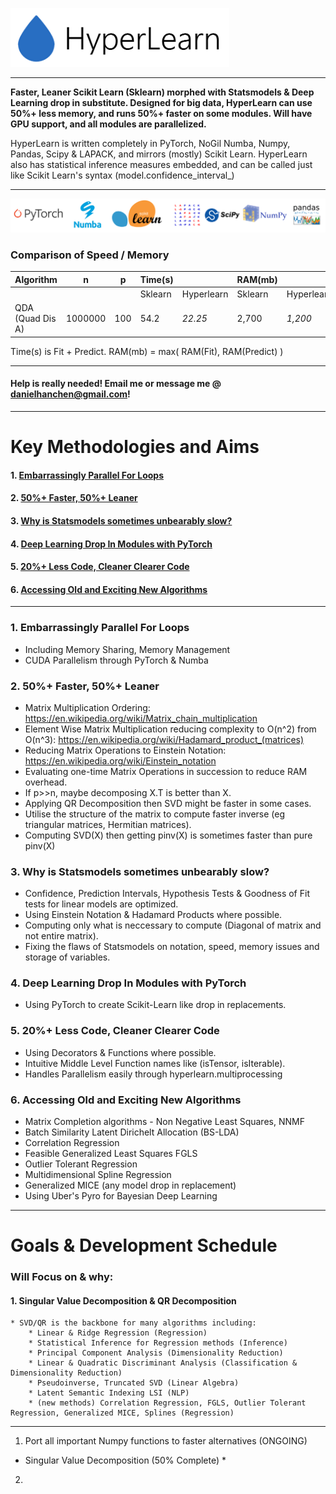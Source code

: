 <a href="github.com/danielhanchen/hyperlearn/"><img src="Images/HyperLearn_Logo.png" alt="drawing" width="350"/></a>

---

**Faster, Leaner Scikit Learn (Sklearn) morphed with Statsmodels & Deep Learning drop in substitute. Designed for big data, HyperLearn can use 50%+ less memory, and runs 50%+ faster on some modules. Will have GPU support, and all modules are parallelized.**

HyperLearn is written completely in PyTorch, NoGil Numba, Numpy, Pandas, Scipy & LAPACK, and mirrors (mostly) Scikit Learn.
HyperLearn also has statistical inference measures embedded, and can be called just like Scikit Learn's syntax (model.confidence_interval_)

---

<img src="Images/Packages_Used_long.png" alt="drawing" width="800"/>

### Comparison of Speed / Memory

| Algorithm         |  n    |  p  | Time(s) |            | RAM(mb) |            | Notes                   |
| ----------------- | ----- | --- | ------- | ---------- | ------- | ---------- | ----------------------- |
|                   |       |     | Sklearn | Hyperlearn | Sklearn | Hyperlearn |                         |
| QDA (Quad Dis A)  |1000000| 100 |   54.2  | *22.25*    |   2,700 |  *1,200*   | Now parallelized        |

Time(s) is Fit + Predict. RAM(mb) = max( RAM(Fit), RAM(Predict) )
  
---
#### Help is really needed! Email me or message me @ danielhanchen@gmail.com!

---
# Key Methodologies and Aims
#### 1. [Embarrassingly Parallel For Loops](#1)
#### 2. [50%+ Faster, 50%+ Leaner](#2)
#### 3. [Why is Statsmodels sometimes unbearably slow?](#3)
#### 4. [Deep Learning Drop In Modules with PyTorch](#4)
#### 5. [20%+ Less Code, Cleaner Clearer Code](#5)
#### 6. [Accessing Old and Exciting New Algorithms](#6)
---
<a id='1'></a>
### 1. Embarrassingly Parallel For Loops
  * Including Memory Sharing, Memory Management
  * CUDA Parallelism through PyTorch & Numba
  
<a id='2'></a>
### 2. 50%+ Faster, 50%+ Leaner  
  * Matrix Multiplication Ordering: https://en.wikipedia.org/wiki/Matrix_chain_multiplication
  * Element Wise Matrix Multiplication reducing complexity to O(n^2) from O(n^3): https://en.wikipedia.org/wiki/Hadamard_product_(matrices)
  * Reducing Matrix Operations to Einstein Notation: https://en.wikipedia.org/wiki/Einstein_notation
  * Evaluating one-time Matrix Operations in succession to reduce RAM overhead.
  * If p>>n, maybe decomposing X.T is better than X.
  * Applying QR Decomposition then SVD might be faster in some cases.
  * Utilise the structure of the matrix to compute faster inverse (eg triangular matrices, Hermitian matrices).
  * Computing SVD(X) then getting pinv(X) is sometimes faster than pure pinv(X)
  
<a id='3'></a>
### 3. Why is Statsmodels sometimes unbearably slow?
  * Confidence, Prediction Intervals, Hypothesis Tests & Goodness of Fit tests for linear models are optimized.
  * Using Einstein Notation & Hadamard Products where possible.
  * Computing only what is neccessary to compute (Diagonal of matrix and not entire matrix).
  * Fixing the flaws of Statsmodels on notation, speed, memory issues and storage of variables.

<a id='4'></a>
### 4. Deep Learning Drop In Modules with PyTorch
  * Using PyTorch to create Scikit-Learn like drop in replacements.

<a id='5'></a>
### 5. 20%+ Less Code, Cleaner Clearer Code
  * Using Decorators & Functions where possible.
  * Intuitive Middle Level Function names like (isTensor, isIterable).
  * Handles Parallelism easily through hyperlearn.multiprocessing

<a id='6'></a>
### 6. Accessing Old and Exciting New Algorithms
  * Matrix Completion algorithms - Non Negative Least Squares, NNMF
  * Batch Similarity Latent Dirichelt Allocation (BS-LDA)
  * Correlation Regression
  * Feasible Generalized Least Squares FGLS
  * Outlier Tolerant Regression
  * Multidimensional Spline Regression
  * Generalized MICE (any model drop in replacement)
  * Using Uber's Pyro for Bayesian Deep Learning

---
# Goals & Development Schedule

### Will Focus on & why:

#### 1. Singular Value Decomposition & QR Decomposition
    * SVD/QR is the backbone for many algorithms including:
        * Linear & Ridge Regression (Regression)
        * Statistical Inference for Regression methods (Inference)
        * Principal Component Analysis (Dimensionality Reduction)
        * Linear & Quadratic Discriminant Analysis (Classification & Dimensionality Reduction)
        * Pseudoinverse, Truncated SVD (Linear Algebra)
        * Latent Semantic Indexing LSI (NLP)
        * (new methods) Correlation Regression, FGLS, Outlier Tolerant Regression, Generalized MICE, Splines (Regression)
---
1. Port all important Numpy functions to faster alternatives (ONGOING)
  * Singular Value Decomposition (50% Complete)
    *
2. 


